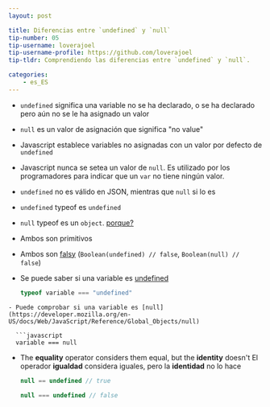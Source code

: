 ```yaml
---
layout: post

title: Diferencias entre `undefined` y `null`
tip-number: 05
tip-username: loverajoel 
tip-username-profile: https://github.com/loverajoel
tip-tldr: Comprendiendo las diferencias entre `undefined` y `null`.

categories:
    - es_ES
---
```


- `undefined` significa una variable no se ha declarado, o se ha declarado pero aún no se le ha asignado un valor
- `null` es un valor de asignación que significa "no value"
- Javascript establece variables no asignadas con un valor por defecto de `undefined`
- Javascript nunca se setea un valor de `null`. Es utilizado por los programadores para indicar que un `var` no tiene ningún valor.
- `undefined` no es válido en JSON, mientras que `null` si lo es
- `undefined` typeof es `undefined`
- `null` typeof es un `object`. [porque?](http://www.2ality.com/2013/10/typeof-null.html)
- Ambos son primitivos
- Ambos son [falsy](https://developer.mozilla.org/en-US/docs/Glossary/Falsy)
  (`Boolean(undefined) // false`, `Boolean(null) // false`)
- Se puede saber si una variable es [undefined](https://developer.mozilla.org/en-US/docs/Web/JavaScript/Reference/Global_Objects/undefined)

  ```javascript
  typeof variable === "undefined"
```
- Puede comprobar si una variable es [null](https://developer.mozilla.org/en-US/docs/Web/JavaScript/Reference/Global_Objects/null)

  ```javascript
  variable === null
```
- The **equality** operator considers them equal, but the **identity** doesn't
El operador **igualdad** considera iguales, pero la **identidad** no lo hace

  ```javascript
  null == undefined // true

  null === undefined // false
```